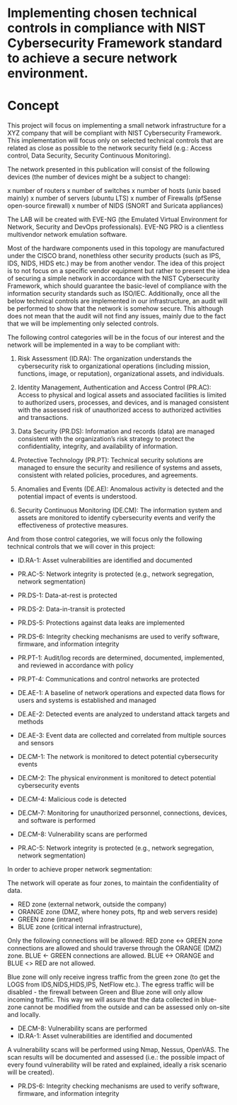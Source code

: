 # Implementing chosen technical controls in compliance with NIST Cybersecurity Framework standard to achieve a secure network environment. 

# Concept 

This project will focus on implementing a small network infrastructure for a XYZ company that will be compliant with NIST Cybersecurity Framework. This implementation will focus only on selected technical controls that are related as close as possible to the network security field (e.g.: Access control, Data Security, Security Continuous Monitoring). 

The network presented in this publication will consist of the following devices (the number of devices might be a subject to change):

x number of routers
x number of switches
x number of hosts (unix based mainly)
x number of servers (ubuntu LTS)
x number of Firewalls (pfSense open-source firewall) 
x number of NIDS (SNORT and Suricata appliances)

The LAB will be created with EVE-NG (the Emulated Virtual Environment for Network, Security and DevOps professionals). 
EVE-NG PRO is a clientless multivendor network emulation software. 

Most of the hardware components used in this topology are manufactured under the CISCO brand, nonethless other security products (such as IPS, IDS, NIDS, HIDS etc.) may be from another vendor. The idea of this project is to not focus on a specific vendor equipment but rather to present the idea of securing a simple network in accordance with the NIST Cybersecurity Framework, which should guarantee the basic-level of compliance with the information security standards such as ISO/IEC. Additionally, once all the below technical controls are implemented in our infrastructure, an audit will be performed to show that the network is somehow secure. This although does not mean that the audit will not find any issues, mainly due to the fact that we will be implementing only selected controls. 


The following control categories will be in the focus of our interest and the network will be implemented in a way to be compliant with: 

1. Risk Assessment (ID.RA): The organization understands the cybersecurity risk to organizational operations (including mission, functions, image, or reputation), organizational assets, and individuals.

2. Identity Management, Authentication and Access Control (PR.AC): Access to physical and logical assets and associated facilities is limited to authorized users, processes, and devices, and is managed consistent with the assessed risk of unauthorized access to authorized activities and transactions.

3. Data Security (PR.DS): Information and records (data) are managed consistent with the organization’s risk strategy to protect the confidentiality, integrity, and availability of information.

4. Protective Technology (PR.PT): Technical security solutions are managed to ensure the security and resilience of systems and assets, consistent with related policies, procedures, and agreements.

5. Anomalies and Events (DE.AE): Anomalous activity is detected and the potential impact of events is understood.

6. Security Continuous Monitoring (DE.CM): The information system and assets are monitored to identify cybersecurity events and verify the effectiveness of protective measures.

And from those control categories, we will focus only the following technical controls that we will cover in this project: 

- ID.RA-1: Asset vulnerabilities are identified and documented
- PR.AC-5: Network integrity is protected (e.g., network segregation, network segmentation)
- PR.DS-1: Data-at-rest is protected
- PR.DS-2: Data-in-transit is protected
- PR.DS-5: Protections against data leaks are implemented
- PR.DS-6: Integrity checking mechanisms are used to verify software, firmware, and information integrity
- PR.PT-1: Audit/log records are determined, documented, implemented, and reviewed in accordance with policy
- PR.PT-4: Communications and control networks are protected
- DE.AE-1: A baseline of network operations and expected data flows for users and systems is established and managed
- DE.AE-2: Detected events are analyzed to understand attack targets and methods
- DE.AE-3: Event data are collected and correlated from multiple sources and sensors
- DE.CM-1: The network is monitored to detect potential cybersecurity events
- DE.CM-2: The physical environment is monitored to detect potential cybersecurity events
- DE.CM-4: Malicious code is detected
- DE.CM-7: Monitoring for unauthorized personnel, connections, devices, and software is performed
- DE.CM-8: Vulnerability scans are performed




- PR.AC-5: Network integrity is protected (e.g., network segregation, network segmentation)

In order to achieve proper network segmentation:

The network will operate as four zones, to maintain the confidentiality of data. 
- RED zone (external network, outside the company)
- ORANGE zone (DMZ, where honey pots, ftp and web servers reside)
- GREEN zone (intranet)
- BLUE zone (critical internal infrastructure), 


Only the following connections will be allowed: 
RED zone <-> GREEN zone connections are allowed and should traverse through the ORANGE (DMZ) zone.
BLUE <- GREEN connections are allowed.
BLUE <-> ORANGE and BLUE <> RED are not allowed.

Blue zone will only receive ingress traffic from the green zone (to get the LOGS from IDS,NIDS,HIDS,IPS, NetFlow etc.).
The egress traffic will be disabled - the firewall between Green and Blue zone will only allow incoming traffic. This way we will assure that the data collected in blue-zone cannot be modified from the outside and can be assessed only on-site and locally. 


- DE.CM-8: Vulnerability scans are performed
- ID.RA-1: Asset vulnerabilities are identified and documented

A vulnerability scans will be performed using Nmap, Nessus, OpenVAS. The scan results will be documented and assessed (i.e.: the possible impact of every found vulnerability will be rated and explained, ideally a risk scenario will be created). 

- PR.DS-6: Integrity checking mechanisms are used to verify software, firmware, and information integrity






